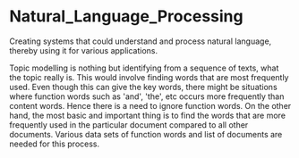 # Natural_Language_Processing

Creating systems that could understand and process natural language, thereby
 using it for various applications.
 
 Topic modelling is nothing but identifying from a sequence of texts, what
  the topic really is. This would involve finding words that are most
   frequently used. Even though this can give the key words, there might be
    situations where function words such as 'and', 'the', etc occurs more
     frequently than content words. Hence there is a need to ignore function
      words. On the other hand, the most basic and important thing is to find
       the words that are more frequently used in the particular document
        compared to all other documents. Various data sets of function words
         and list of documents are needed for this process.
